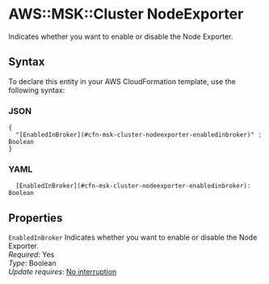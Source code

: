 # AWS::MSK::Cluster NodeExporter<a name="aws-properties-msk-cluster-nodeexporter"></a>

Indicates whether you want to enable or disable the Node Exporter\.

## Syntax<a name="aws-properties-msk-cluster-nodeexporter-syntax"></a>

To declare this entity in your AWS CloudFormation template, use the following syntax:

### JSON<a name="aws-properties-msk-cluster-nodeexporter-syntax.json"></a>

```
{
  "[EnabledInBroker](#cfn-msk-cluster-nodeexporter-enabledinbroker)" : Boolean
}
```

### YAML<a name="aws-properties-msk-cluster-nodeexporter-syntax.yaml"></a>

```
  [EnabledInBroker](#cfn-msk-cluster-nodeexporter-enabledinbroker): Boolean
```

## Properties<a name="aws-properties-msk-cluster-nodeexporter-properties"></a>

`EnabledInBroker`  <a name="cfn-msk-cluster-nodeexporter-enabledinbroker"></a>
Indicates whether you want to enable or disable the Node Exporter\.  
*Required*: Yes  
*Type*: Boolean  
*Update requires*: [No interruption](https://docs.aws.amazon.com/AWSCloudFormation/latest/UserGuide/using-cfn-updating-stacks-update-behaviors.html#update-no-interrupt)